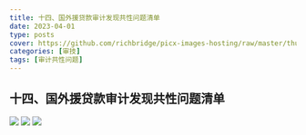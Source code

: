 ```yaml
---
title: 十四、国外援贷款审计发现共性问题清单
date: 2023-04-01
type: posts
cover: https://github.com/richbridge/picx-images-hosting/raw/master/thumbnail/审技.jpg
categories: [审技]
tags: [审计共性问题]
---
```

## 十四、国外援贷款审计发现共性问题清单

![](https://github.com/richbridge/picx-images-hosting/raw/master/审技/共性问题清单/国外援贷款审计发现共性问题清单/国外援贷款审计发现共性问题清单_1.jpg)
![](https://github.com/richbridge/picx-images-hosting/raw/master/审技/共性问题清单/国外援贷款审计发现共性问题清单/国外援贷款审计发现共性问题清单_2.jpg)
![](https://github.com/richbridge/picx-images-hosting/raw/master/审技/共性问题清单/国外援贷款审计发现共性问题清单/国外援贷款审计发现共性问题清单_3.jpg)
